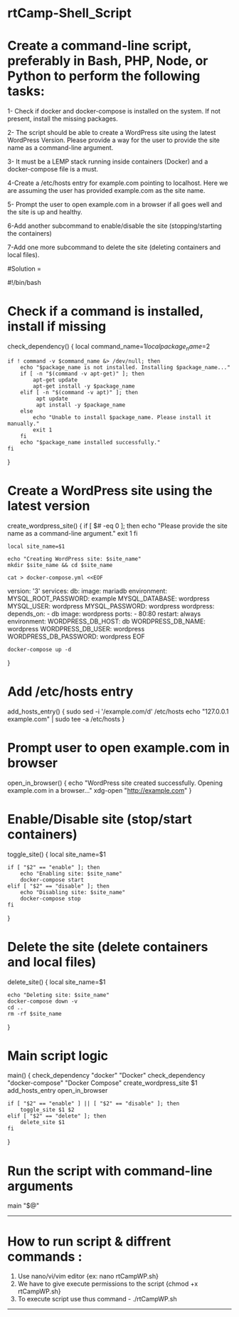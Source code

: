 # rtCamp-Shell_Script

# Create a command-line script, preferably in Bash, PHP, Node, or Python to perform the following tasks:

1- Check if docker and docker-compose is installed on the system. If not present, install the missing packages.

2- The script should be able to create a WordPress site using the latest WordPress Version. Please provide a way for the user to provide the site name as a command-line argument.

3- It must be a LEMP stack running inside containers (Docker) and a docker-compose file is a must.

4-Create a /etc/hosts entry for example.com pointing to localhost. Here we are assuming the user has provided example.com as the site name.

5- Prompt the user to open example.com in a browser if all goes well and the site is up and healthy.

6-Add another subcommand to enable/disable the site (stopping/starting the containers)

7-Add one more subcommand to delete the site (deleting containers and local files).

#Solution =

#!/bin/bash

# Check if a command is installed, install if missing
check_dependency() {
    local command_name=$1
    local package_name=$2

    if ! command -v $command_name &> /dev/null; then
        echo "$package_name is not installed. Installing $package_name..."
        if [ -n "$(command -v apt-get)" ]; then
            apt-get update
            apt-get install -y $package_name
        elif [ -n "$(command -v apt)" ]; then
             apt update
             apt install -y $package_name
        else
            echo "Unable to install $package_name. Please install it manually."
            exit 1
        fi
        echo "$package_name installed successfully."
    fi
}

# Create a WordPress site using the latest version
create_wordpress_site() {
    if [ $# -eq 0 ]; then
        echo "Please provide the site name as a command-line argument."
        exit 1
    fi

    local site_name=$1

    echo "Creating WordPress site: $site_name"
    mkdir $site_name && cd $site_name

    cat > docker-compose.yml <<EOF
version: '3'
services:
  db:
    image: mariadb
    environment:
      MYSQL_ROOT_PASSWORD: example
      MYSQL_DATABASE: wordpress
      MYSQL_USER: wordpress
      MYSQL_PASSWORD: wordpress
  wordpress:
    depends_on:
      - db
    image: wordpress
    ports:
      - 80:80
    restart: always
    environment:
      WORDPRESS_DB_HOST: db
      WORDPRESS_DB_NAME: wordpress
      WORDPRESS_DB_USER: wordpress
      WORDPRESS_DB_PASSWORD: wordpress
EOF

    docker-compose up -d
}

# Add /etc/hosts entry
add_hosts_entry() {
    sudo sed -i '/example.com/d' /etc/hosts
    echo "127.0.0.1    example.com" | sudo tee -a /etc/hosts
}

# Prompt user to open example.com in browser
open_in_browser() {
    echo "WordPress site created successfully. Opening example.com in a browser..."
    xdg-open "http://example.com"
}

# Enable/Disable site (stop/start containers)
toggle_site() {
    local site_name=$1

    if [ "$2" == "enable" ]; then
        echo "Enabling site: $site_name"
        docker-compose start
    elif [ "$2" == "disable" ]; then
        echo "Disabling site: $site_name"
        docker-compose stop
    fi
}

# Delete the site (delete containers and local files)
delete_site() {
    local site_name=$1

    echo "Deleting site: $site_name"
    docker-compose down -v
    cd ..
    rm -rf $site_name
}

# Main script logic
main() {
    check_dependency "docker" "Docker"
    check_dependency "docker-compose" "Docker Compose"
    create_wordpress_site $1
    add_hosts_entry
    open_in_browser

    if [ "$2" == "enable" ] || [ "$2" == "disable" ]; then
        toggle_site $1 $2
    elif [ "$2" == "delete" ]; then
        delete_site $1
    fi
}

# Run the script with command-line arguments
main "$@"

_______________________________________________________________________________________________________________

# How to run script & diffrent commands :

1) Use nano/vi/vim editor {ex: nano rtCampWP.sh}
2) We have to give execute permissions to the script {chmod +x rtCampWP.sh}
3) To execute script use thus command - ./rtCampWP.sh

_______________________________________________________________________________________________________________
